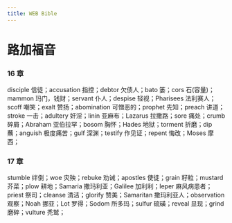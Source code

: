 ```yaml
---
title: WEB Bible
---
```


路加福音
========

### 16 章

disciple 信徒；accusation 指控；debtor 欠债人；bato 篓；cors 石(容量)；mammon 玛门，钱财；servant 仆人；despise 轻视；Pharisees 法利赛人； scoff 嘲笑；exalt 赞扬；abomination 可憎恶的；prophet 先知；preach 讲道；stroke 一击；adultery 奸淫；linin 亚麻布；Lazarus 拉撒路；sore 痛处；crumb 碎屑；Abraham 亚伯拉罕；bosom 胸怀；Hades 地狱；torment 折磨；dip 蘸；anguish 极度痛苦；gulf 深渊；testify 作见证；repent 悔改；Moses 摩西； 

### 17 章

stumble 绊倒；woe 灾殃；rebuke 劝诫；apostles 使徒；grain 籽粒；mustard 芥菜；plow 耕地；Samaria 撒玛利亚；Galilee 加利利；leper 麻风病患者；priest 祭司；cleanse 清洁；glorify 赞美；Samaritan 撒玛利亚人；observation 观察；Noah 挪亚；Lot 罗得；Sodom 所多玛；sulfur 硫磺；reveal 显现；grind 磨碎；vulture 秃鹫；
